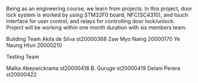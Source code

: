 Being as an engineering course, we learn from projects. In this project, door lock system is worked by using STM32F0 board, NFC(SC4310), and touch interface for user control, and relays for controlling door lock/unlock.
Project will be working within one month duration with six members team.


Building Team
Akila de Silva st20000368
Zaw Myo Naing 20000170
Ye Naung Htun 20000210

Testing Team

Malka Abeywickrama st20000418
B. Guruge st20000419
Delani Perera st20000422